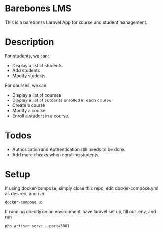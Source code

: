 # Barebones LMS
This is a barebones Laravel App for course and student management. 

# Description
For students, we can:
- Display a list of students
- Add students
- Modify students

For courses, we can:
- Display a list of courses
- Display a list of sutdents enrolled in each course
- Create a course
- Modify a course
- Enroll a student in a course.

# Todos
- Authorization and Authentication still needs to be done.
- Add more checks when enrolling students

# Setup
If using docker-compose, simply clone this repo, edit docker-compose.yml as desired, and run
```
docker-compose up
```

If running directly on an environment, have laravel set up, fill out .env, and run
```
php artisan serve --port=3001
```
